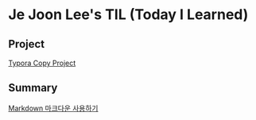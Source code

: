 # Je Joon Lee's TIL (Today I Learned)

## Project

[Typora Copy Project](Typora/markdown_copy_1.md.md)



## Summary

[Markdown 마크다운 사용하기](Typora/markdown_language.md.md)